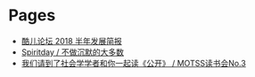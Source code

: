 # Pages

- [酷儿论坛 2018 半年发展简报](./DCguR)
- [Spiritday / 不做沉默的大多数](./NIn4l/)
- [我们请到了社会学学者和你一起读《公开》 / MOTSS读书会No.3](./ylqvc/)